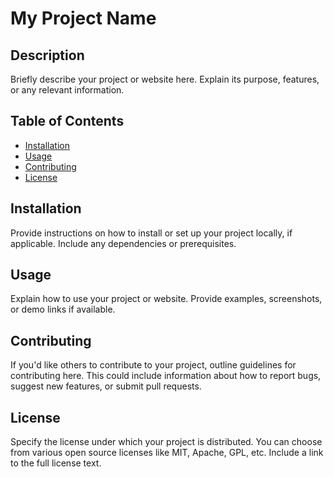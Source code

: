 # My Project Name

## Description
Briefly describe your project or website here. Explain its purpose, features, or any relevant information.

## Table of Contents
- [Installation](#installation)
- [Usage](#usage)
- [Contributing](#contributing)
- [License](#license)

## Installation
Provide instructions on how to install or set up your project locally, if applicable. Include any dependencies or prerequisites.

## Usage
Explain how to use your project or website. Provide examples, screenshots, or demo links if available.

## Contributing
If you'd like others to contribute to your project, outline guidelines for contributing here. This could include information about how to report bugs, suggest new features, or submit pull requests.

## License
Specify the license under which your project is distributed. You can choose from various open source licenses like MIT, Apache, GPL, etc. Include a link to the full license text.

